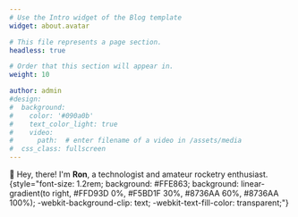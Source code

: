 ```yaml
---
# Use the Intro widget of the Blog template
widget: about.avatar

# This file represents a page section.
headless: true

# Order that this section will appear in.
weight: 10

author: admin
#design:
#  background:
#    color: '#090a0b'
#    text_color_light: true
#    video:
#      path:  # enter filename of a video in /assets/media
#  css_class: fullscreen
---
```


👋 Hey, there! I'm **Ron**, a technologist and amateur rocketry enthusiast.
{style="font-size: 1.2rem; background: #FFE863; background: linear-gradient(to right, #FFD93D 0%, #F5BD1F 30%, #8736AA 60%, #8736AA 100%); -webkit-background-clip: text; -webkit-text-fill-color: transparent;"}
